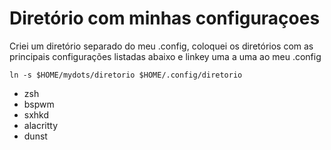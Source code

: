# Diretório com minhas configuraçoes

Criei um diretório separado do meu .config, coloquei os diretórios com as principais configurações listadas abaixo e linkey uma a uma ao meu .config

```
ln -s $HOME/mydots/diretorio $HOME/.config/diretorio
```

- zsh
- bspwm
- sxhkd
- alacritty
- dunst
